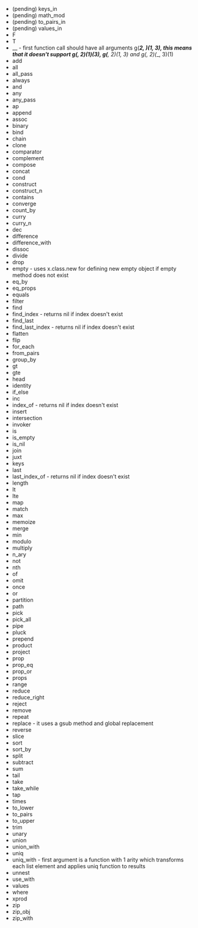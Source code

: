 * (pending) keys_in
* (pending) math_mod
* (pending) to_pairs_in
* (pending) values_in
* F
* T
* __ - first function call should have all arguments g(___2, __)(1, 3), this means that it doesn't support g(__, 2)(1)(3), g(__, 2)(1, 3) and g(__, 2)(__, 3)(1)
* add
* all
* all_pass
* always
* and
* any
* any_pass
* ap
* append
* assoc
* binary
* bind
* chain
* clone
* comparator
* complement
* compose
* concat
* cond
* construct
* construct_n
* contains
* converge
* count_by
* curry
* curry_n
* dec
* difference
* difference_with
* dissoc
* divide
* drop
* empty - uses x.class.new for defining new empty object if empty method does not exist
* eq_by
* eq_props
* equals
* filter
* find
* find_index - returns nil if index doesn't exist
* find_last
* find_last_index - returns nil if index doesn't exist
* flatten
* flip
* for_each
* from_pairs
* group_by
* gt
* gte
* head
* identity
* if_else
* inc
* index_of - returns nil if index doesn't exist
* insert
* intersection
* invoker
* is
* is_empty
* is_nil
* join
* juxt
* keys
* last
* last_index_of - returns nil if index doesn't exist
* length
* lt
* lte
* map
* match
* max
* memoize
* merge
* min
* modulo
* multiply
* n_ary
* not
* nth
* of
* omit
* once
* or
* partition
* path
* pick
* pick_all
* pipe
* pluck
* prepend
* product
* project
* prop
* prop_eq
* prop_or
* props
* range
* reduce
* reduce_right
* reject
* remove
* repeat
* replace - it uses a gsub method and global replacement
* reverse
* slice
* sort
* sort_by
* split
* subtract
* sum
* tail
* take
* take_while
* tap
* times
* to_lower
* to_pairs
* to_upper
* trim
* unary
* union
* union_with
* uniq
* uniq_with - first argument is a function with 1 arity which transforms each list element and applies uniq function to results
* unnest
* use_with
* values
* where
* xprod
* zip
* zip_obj
* zip_with
